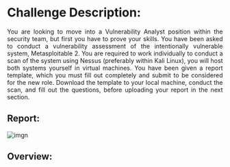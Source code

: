 # Challenge Description:
<div align="justify">
You are looking to move into a Vulnerability Analyst position within the security team, but first you have to prove your skills. You have been asked to conduct a vulnerability assessment of the intentionally vulnerable system, Metasploitable 2. You are required to work individually to conduct a scan of the system using Nessus (preferably within Kali Linux), you will host both systems yourself in virtual machines. You have been given a report template, which you must fill out completely and submit to be considered for the new role. Download the template to your local machine, conduct the scan, and fill out the questions, before uploading your report in the next section.

## Report:
![imgn](https://github.com/user-attachments/assets/b048a53e-5128-45f0-92b2-8e2c21eec4e9)

## Overview:
